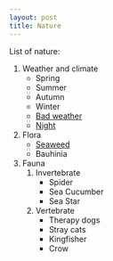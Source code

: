 ```yaml
---
layout: post
title: Nature
---
```


List of nature:

1. Weather and climate
   - Spring
   - Summer
   - Autumn
   - Winter
   - [Bad weather](bad_weather.md)
   - [Night](Night.md)
2. Flora
   - [Seaweed](seaweed.md)
   - Bauhinia
3. Fauna
   1. Invertebrate
      - Spider
      - Sea Cucumber
      - Sea Star
   2. Vertebrate
      - Therapy dogs
      - Stray cats
      - Kingfisher
      - Crow
